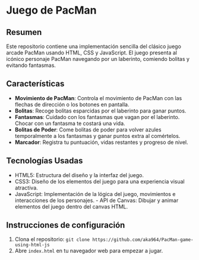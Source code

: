# Juego de PacMan

## Resumen
Este repositorio contiene una implementación sencilla del clásico juego arcade PacMan usando HTML, CSS y JavaScript. El juego presenta al icónico personaje PacMan navegando por un laberinto, comiendo bolitas y evitando fantasmas.

## Características
- **Movimiento de PacMan**: Controla el movimiento de PacMan con las flechas de dirección o los botones en pantalla.
- **Bolitas**: Recoge bolitas esparcidas por el laberinto para ganar puntos.
- **Fantasmas**: Cuidado con los fantasmas que vagan por el laberinto. Chocar con un fantasma te costará una vida.
- **Bolitas de Poder**: Come bolitas de poder para volver azules temporalmente a los fantasmas y ganar puntos extra al comértelos.
- **Marcador**: Registra tu puntuación, vidas restantes y progreso de nivel.

## Tecnologías Usadas
- HTML5: Estructura del diseño y la interfaz del juego.
- CSS3: Diseño de los elementos del juego para una experiencia visual atractiva.
- JavaScript: Implementación de la lógica del juego, movimientos e interacciones de los personajes. - API de Canvas: Dibujar y animar elementos del juego dentro del canvas HTML.

## Instrucciones de configuración
1. Clona el repositorio: `git clone https://github.com/aka964/PacMan-game-using-html-js`
2. Abre `index.html` en tu navegador web para empezar a jugar.
